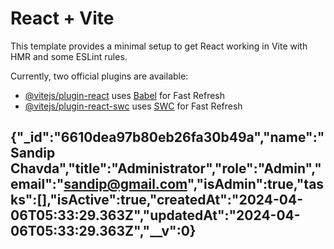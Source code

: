 # React + Vite

This template provides a minimal setup to get React working in Vite with HMR and some ESLint rules.

Currently, two official plugins are available:

- [@vitejs/plugin-react](https://github.com/vitejs/vite-plugin-react/blob/main/packages/plugin-react/README.md) uses [Babel](https://babeljs.io/) for Fast Refresh
- [@vitejs/plugin-react-swc](https://github.com/vitejs/vite-plugin-react-swc) uses [SWC](https://swc.rs/) for Fast Refresh

## {"\_id":"6610dea97b80eb26fa30b49a","name":"Sandip Chavda","title":"Administrator","role":"Admin","email":"sandip@gmail.com","isAdmin":true,"tasks":[],"isActive":true,"createdAt":"2024-04-06T05:33:29.363Z","updatedAt":"2024-04-06T05:33:29.363Z","\_\_v":0}
